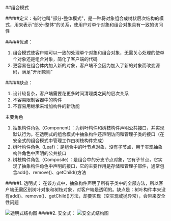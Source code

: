 ##组合模式

#####定义：有时也叫"部分-整体模式"，是一种将对象组合成树状层次结构的模式，用来表示"部分-整体"的关系，使用户对单个对象和组合对象具有一致的访问性

#####优点：
1. 组合模式使客户端可以一致的处理单个对象和组合对象，无需关心处理的使单个对象还是组合对象，简化了客户端的代码
2. 更容易在组合体内加入新的对象，客户端不会因为加入了新的对象而改变源码，满足"开闭原则"

#####缺点：
1. 设计较复杂，客户端需要花更多时间清理类之间的层次关系
2. 不容易限制容器中的构件
3. 不容易用继承来增加构件的新功能

主要角色
1. 抽象构件角色（Component）：为树叶构件和树枝构件声明公共接口，并实现默认行为。在透明式的组合模式中抽象构件还声明访问和管理子类的接口（在安全式的组合模式中管理工作由树枝构件完成）
2. 树叶构件角色（Leaf）：是组合中的叶节点对象，没有子节点，用于实现抽象构件角色中声明的公共接口
3. 树枝构件角色（Composite）：是组合中的分支节点对象，它有子节点，它实现了抽象构件角色中声明的接口，它的主要作用是存储和管理子部件，通常包含add()、remove()、getChild()方法

#####1. 透明式：
在该方式中，抽象构件声明了所有子类中的全部方法，所以客户端无需区别树叶对象和树枝对象，对客户端是透明的。缺点是：树叶构件本来没有add()、remove()、getChild()方法，却要实现（空实现或抛异常），会带来安全性问题

![透明式结构图](http://c.biancheng.net/uploads/allimg/181115/3-1Q1151G62L17.gif "透明式结构图")
#####2. 安全式：
![安全式结构图](http://c.biancheng.net/uploads/allimg/181115/3-1Q1151GF5221.gif "安全式结构图")
